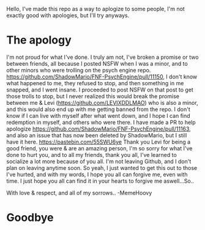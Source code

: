 Hello, I've made this repo as a way to aplogize to some people, I'm not exactly good with apologies, but I'll try anyways.

# The apology

I'm not proud for what I've done. I truly am not, I've broken a promise or two between friends, all because I posted NSFW when I was a minor, and to other minors who were trolling on the psych engine repo. https://github.com/ShadowMario/FNF-PsychEngine/pull/11150, I don't know what happened to me, they refused to stop, and then something in me snapped, and I went insane. I proceeded to post NSFW on that post to get those trolls to stop, but I never realized this would break the promise between me & Levi (https://github.com/LEVIXDDLMAO) who is also a minor, and this would also end up with me getting banned from the repo. I don't know if I can live with myself after what went down, and I hope I can find redemption in myself, and others who were there. I have made a PR to help apologize https://github.com/ShadowMario/FNF-PsychEngine/pull/11163, and also an issue that has now been deleted by ShadowMario, but I still have it here. https://pastebin.com/55SWU6ye
Thank you Levi for being a good friend, you were & are an amazing person, I'm so sorry for what I've done to hurt you, and to all my friends, thank you all, I've learned to socialize a lot more because of you all. I'm not leaving Github, and I don't plan on leaving anytime soon. So yeah, I just wanted to get this out to those I've hurted, and with my words, I hope you all can forgive me, even with time. I just hope you all can find it in your hearts to forgive me aswell...So..

With love & respect, and all of my sorrows.. -MemeHoovy

# Goodbye
